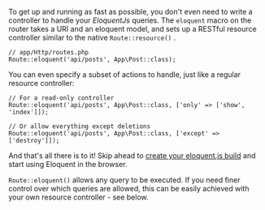 To get up and running as fast as possible, you don't even need to write a controller
to handle your *EloquentJs* queries. The `eloquent` macro on the router takes a
URI and an eloquent model, and sets up a RESTful resource controller similar to the native
`Route::resource()`
[<i class="tiny external icon"></i>](https://laravel.com/docs/5.2/controllers#restful-resource-controllers "Laravel documentation on RESTful resource controllers").

```language-php
// app/Http/routes.php
Route::eloquent('api/posts', App\Post::class);
```

You can even specify a subset of actions to handle, just like a regular resource controller:

```language-php
// For a read-only controller
Route::eloquent('api/posts', App\Post::class, ['only' => ['show', 'index']]);

// Or allow everything except deletions
Route::eloquent('api/posts', App\Post::class, ['except' => ['destroy']]);
```

And that's all there is to it! Skip ahead to [create your eloquent.js build](server/#create-your-eloquent-js-build) and start
using Eloquent in the browser.

<div class="ui basic inverted orange tertiary segment">
  <i class="red warning icon"></i>
  <code>Route::eloquent()</code> allows any query to be executed. If you need finer control over which
  queries are allowed, this can be easily achieved with your own resource controller - see below.
</div>
